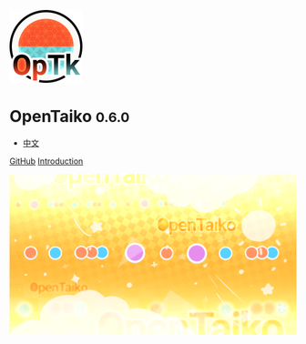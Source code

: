 <!-- _coverpage.md -->

![](media/logo.png)
# OpenTaiko <small>0.6.0</small>

* [中文](https://expedichabbet.github.io/OpTk-Documentation/docs/zh/index.html)

[GitHub](https://github.com/OpenTaiko)
[Introduction](#introduction)

![](media/bg.png)